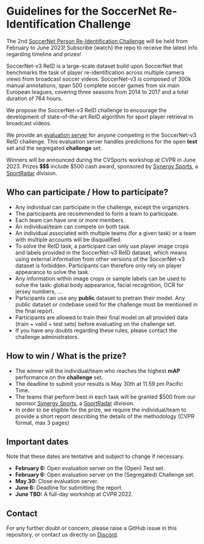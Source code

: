 # Guidelines for the SoccerNet Re-Identification Challenge

The 2nd [SoccerNet Person Re-Identification Challenge]() will be held from February to June 2023!
Subscribe (watch) the repo to receive the latest info regarding timeline and prizes!


SoccerNet-v3 ReID is a large-scale dataset build upon SoccerNet that benchmarks the task of player re-identification across multiple camera views from broadcast soccer videos. 
SoccerNet-v3 is composed of 300k manual annotations, span 500 complete soccer games from six main European leagues, covering three seasons from 2014 to 2017 and a total duration of 764 hours.

We propose the SoccerNet-v3 ReID challenge to encourage the development of state-of-the-art ReID algorithm for sport player retrieval in broadcast videos.

We provide an [evaluation server](https://eval.ai/web/challenges/challenge-page/1548/) for anyone competing in the SoccerNet-v3 ReID challenge. 
This evaluation server handles predictions for the open **test** set and the segregated **challenge** set.

Winners will be announced during the CVSports workshop at CVPR in June 2023. 
Prizes 💲💲💲 include $500 cash award, sponsored by [Synergy Sports](https://synergysports.com/), a [SportRadar](https://www.sportradar.com/) division.


## Who can participate / How to participate?

 - Any individual can participate in the challenge, except the organizers.
 - The participants are recommended to form a team to participate.
 - Each team can have one or more members. 
 - An individual/team can compete on both task.
 - An individual associated with multiple teams (for a given task) or a team with multiple accounts will be disqualified.
 - To solve the ReID task, a participant can only use player image crops and labels provided in the SoccerNet-v3 ReID dataset, which means using external information from other versions of the SoccerNet-v3 dataset is forbidden. Participants can therefore only rely on player appearance to solve the task.
 - Any information within image crops or sample labels can be used to solve the task: global body appearance, facial recognition, OCR for jersey numbers, ...
 - Participants can use any **public** dataset to pretrain their model. Any public dataset or codebase used for the challenge must be mentioned in the final report.
 - Participants are allowed to train their final model on all provided data (train + valid + test sets) before evaluating on the challenge set.
 - If you have any doubts regarding these rules, please contact the challenge administrators.


## How to win / What is the prize?

 - The winner will the individual/team who reaches the highest **mAP** performance on the **challenge** set.
 - The deadline to submit your results is May 30th at 11.59 pm  Pacific Time.
 - The teams that perform best in each task will be granted $500 from our sponsor [Synergy Sports](https://synergysports.com/), a [SportRadar](https://www.sportradar.com/) division.
 - In order to be eligible for the prize, we require the individual/team to provide a short report describing the details of the methodology (CVPR format, max 3 pages)


## Important dates

Note that these dates are tentative and subject to change if necessary.

 - **February 6:** Open evaluation server on the (Open) Test set.
 - **February 6:** Open evaluation server on the (Segregated) Challenge set.
 - **May 30:** Close evaluation server.
 - **June 6:** Deadline for submitting the report.
 - **June TBD:** A full-day workshop at CVPR 2022.


## Contact

For any further doubt or concern, please raise a GitHub issue in this repository, or contact us directly on [Discord](https://discord.gg/SM8uHj9mkP).
